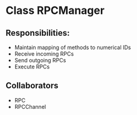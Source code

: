 # Class RPCManager

## Responsibilities:
- Maintain mapping of methods to numerical IDs
- Receive incoming RPCs
- Send outgoing RPCs
- Execute RPCs

## Collaborators
- RPC
- RPCChannel
